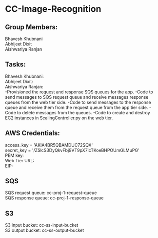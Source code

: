 # CC-Image-Recognition

## Group Members:
Bhavesh Khubnani  
Abhijeet Dixit  
Aishwariya Ranjan  

## Tasks:
Bhavesh Khubnani:  
Abhijeet Dixit:  
Aishwariya Ranjan:  
-Provisioned the request and response SQS queues for the app.
-Code to send messages to SQS request queue and receive messages response queues from the web tier side.
-Code to send messages to the response queue and receive them from the request queue from the app tier side.
-Code to delete messages from the queues. 
-Code to create and destroy EC2 instances in ScalingController.py on the web tier.

## AWS Credentials:
access_key = 'AKIA4BR5QBAMDUC72SQX'  
secret_key = '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'  
PEM key:   
Web Tier URL:  
EIP:  

## SQS
SQS request queue: cc-proj-1-request-queue  
SQS response queue: cc-proj-1-response-queue  

## S3
S3 input bucket: cc-ss-input-bucket  
S3 output bucket: cc-ss-output-bucket  


